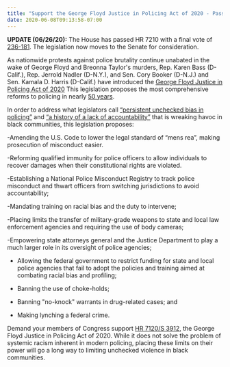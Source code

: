 ```yaml
---
title: "Support the George Floyd Justice in Policing Act of 2020 - Passed House"
date: 2020-06-08T09:13:58-07:00
---
```

**UPDATE (06/26/20):** The House has passed HR 7210 with a final vote of [236-181](http://clerk.house.gov/evs/2020/roll119.xml). The legislation now moves to the Senate for consideration. 

As nationwide protests against police brutality continue unabated in the wake of George Floyd and Breonna Taylor's murders, Rep. Karen Bass (D-Calif.), Rep. Jerrold Nadler (D-N.Y.), and Sen. Cory Booker (D-N.J.) and Sen. Kamala D. Harris (D-Calif.) have introduced the [George Floyd Justice in Policing Act of 2020](https://www.washingtonpost.com/politics/2020/06/06/congressional-democrats-unveil-police-reform-package-next-week/) This legislation proposes the most comprehensive reforms to policing in nearly [50 years](https://en.wikipedia.org/wiki/Katzenbach_Commission). 

In order to address what legislators call [“persistent unchecked bias in policing”](https://www.npr.org/2020/06/08/871625856/in-wake-of-protests-democrats-to-unveil-police-reform-legislation)  and [“a history of a lack of accountability”](https://www.npr.org/2020/06/08/871625856/in-wake-of-protests-democrats-to-unveil-police-reform-legislation) that is wreaking havoc in black communities, this legislation proposes:

-Amending the U.S. Code to lower the legal standard of “mens rea”, making prosecution of misconduct easier.

-Reforming qualified immunity for police officers to allow individuals to recover damages when their constitutional rights are violated.  

-Establishing a National Police Misconduct Registry to track police misconduct and thwart officers from switching jurisdictions to avoid accountability;

-Mandating training on racial bias and the duty to intervene;

-Placing limits the transfer of military-grade weapons to state and local law enforcement agencies and requiring the use of body cameras;

-Empowering state attorneys general and the Justice Department to play a much larger role in its oversight of police agencies;

- Allowing the federal government to restrict funding for state and local police agencies that fail to adopt the policies and training aimed at combating racial bias and profiling;

- Banning the use of choke-holds;

- Banning "no-knock" warrants in drug-related cases; and

- Making lynching a federal crime. 

Demand your members of Congress support [HR 7120](https://www.congress.gov/bill/116th-congress/house-bill/7120)[/S 3912](https://www.congress.gov/bill/116th-congress/senate-bill/3912/), the George Floyd Justice in Policing Act of 2020. While it does not solve the problem of systemic racism inherent in modern policing, placing these limits on their power will go a long way to limiting unchecked violence in black communities. 
